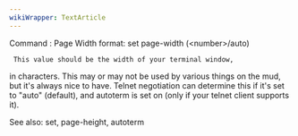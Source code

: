 ```yaml
---
wikiWrapper: TextArticle
---
```

Command : Page Width
format: set page-width (&lt;number&gt;/auto)

     This value should be the width of your terminal window,
in characters.  This may or may not be used by various things on
the mud, but it's always nice to have.  Telnet negotiation can
determine this if it's set to "auto" (default), and autoterm is
set on (only if your telnet client supports it).

See also: set, page-height, autoterm
